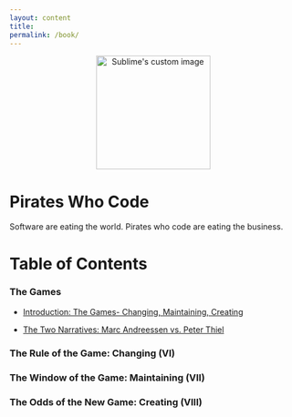 ```yaml
---
layout: content
title: 
permalink: /book/
---
```


<p align="center">
  <img width="200" height="200" src="https://i.imgur.com/ifM7Lva.png" alt="Sublime's custom image"/>
</p>

# Pirates Who Code 

Software are eating the world. Pirates who code are eating the business.

# Table of Contents

### The Games

- [Introduction: The Games- Changing, Maintaining, Creating](https://medium.com/pirateswhocode/can-you-design-a-market-that-you-can-dominate-7b6690ff46b4)

- [The Two Narratives: Marc Andreessen vs. Peter Thiel](https://allenleein.github.io/brains/2018/11/the-two-narratives)

### The Rule of the Game: Changing (VI)

### The Window of the Game: Maintaining (VII)

### The Odds of the New Game: Creating (VIII)




